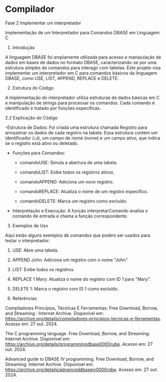 # Compilador
Fase 2 Implementar um interpretador

Implementação de um Interpretador para Comandos DBASE em Linguagem C 

1. Introdução 

  

A linguagem DBASE foi amplamente utilizada para acesso e manipulação de dados em bases de dados no formato DBASE, caracterizando-se por uma estrutura simples de comandos para interagir com tabelas. Este projeto visa implementar um interpretador em C para comandos básicos da linguagem DBASE, como USE, LIST, APPEND, REPLACE e DELETE. 

  

2. Estrutura do Código 

  

A implementação do interpretador utiliza estruturas de dados básicas em C e manipulação de strings para processar os comandos. Cada comando é identificado e tratado por funções específicas.  
 
 2.2 Explicação do Código 

 -Estrutura de Dados: Foi criada uma estrutura chamada Registro para armazenar os dados de cada registro na tabela. Essa estrutura contém um identificador (`id`), um campo de nome (nome) e um campo ativo, que indica se o registro está ativo ou deletado. 

- Funções para Comandos: 

  - comandoUSE: Simula a abertura de uma tabela. 

  - comandoLIST: Exibe todos os registros ativos. 

  - comandoAPPEND: Adiciona um novo registro. 

  - comandoREPLACE: Atualiza o nome de um registro específico. 

  - comandoDELETE: Marca um registro como excluído. 

- Interpretação e Execução: A função interpretarComando analisa o comando de entrada e chama a função correspondente. 


3. Exemplos de Uso 

 Aqui estão alguns exemplos de comandos que podem ser usados para testar o interpretador: 

1. USE: Abre uma tabela. 

2. APPEND John: Adiciona um registro com o nome "John". 

3. LIST: Exibe todos os registros. 

4. REPLACE 1 Mary: Atualiza o nome do registro com ID 1 para "Mary". 

5. DELETE 1: Marca o registro com ID 1 como excluído.


4. Referências 

Compiladores Princípios, Técnicas E Ferramentas: Free Download, Borrow, and Streaming : Internet Archive. Disponível em: <https://archive.org/details/compiladores-principios-tecnicas-e-ferramentas>. Acesso em: 27 out. 2024. 

The C programming language. Free Download, Borrow, and Streaming: Internet Archive. Disponível em: <https://archive.org/details/programmingdbase0000rube>. Acesso em: 27 out. 2024. 

Advanced guide to DBASE IV programming. Free Download, Borrow, and Streaming: Internet Archive. Disponível em: <https://archive.org/details/advanceddbaseiv0000robe>. Acesso em: 27 out. 2024. 

 
